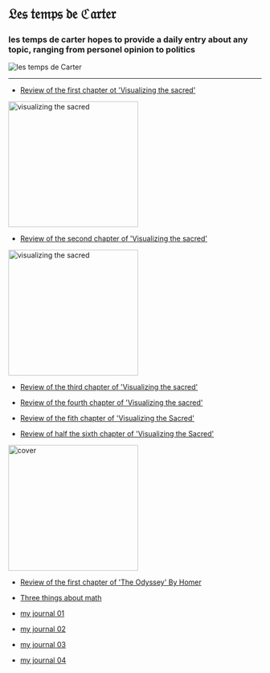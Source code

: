 # 𝔏𝔢𝔰 𝔱𝔢𝔪𝔭𝔰 𝔡𝔢 ℭ𝔞𝔯𝔱𝔢𝔯
### les temps de carter hopes to provide a daily entry about any topic, ranging from personel opinion to politics

![les temps de Carter](https://github.com/LeCarterTimes/LeCarterTimes.github.io/assets/149635328/7b91fa1d-1296-44d6-b7f4-f6cb2957cb00)

<hr width="100%" />
 
- [Review of the first chapter ot 'Visualizing the sacred'](https://lecartertimes.github.io/Ar:Vts:One.html)

<img src="https://github.com/LeCarterTimes/LeCarterTimes.github.io/assets/149635328/6e418336-0b17-4592-a6e0-a8e222958079" alt="visualizing the sacred" height="250" width="258">

- [Review of the second chapter of 'Visualizing the sacred'](https://lecartertimes.github.io/posttwo.html)

<img src="https://github.com/LeCarterTimes/LeCarterTimes.github.io/assets/149635328/8653f5e4-7b41-4511-b77f-7f25286cf747" alt="visualizing the sacred" height="250" width="258">

- [Review of the third chapter of 'Visualizing the sacred'](https://lecartertimes.github.io/postthree.html)

- [Review of the fourth chapter of 'Visualizing the sacred'](https://lecartertimes.github.io/postfour.html)

- [Review of the fith chapter of 'Visualizing the Sacred'](https://lecartertimes.github.io/postfive.html)

- [Review of half the sixth chapter of 'Visualizing the Sacred'](https://lecartertimes.github.io/postsixandonehalf.html)

<img src="https://www.gutenberg.org/cache/epub/1727/images/cover.jpg" alt="cover" height="250" width="258">


- [Review of the first chapter of 'The Odyssey' By Homer](https://lecartertimes.github.io/ArticleTypeTwo.html)

- [Three things about math](https://lecartertimes.github.io/articleone.html)

- [my journal 01](https://lecartertimes.github.io/articletwo.html)

- [my journal 02](https://lecartertimes.github.io/articlethree.html)

- [my journal 03](https://lecartertimes.github.io/articlefour.html)

- [my journal 04](https://lecartertimes.github.io/articlefive.html)
